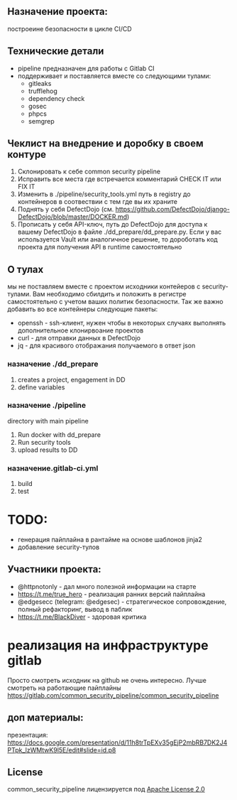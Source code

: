 ## Назначение проекта:

построеине безопасности в цикле CI/CD

## Технические детали
- pipeline предназначен для работы с Gitlab CI
- поддерживает и поставляется вместе со следующими тулами:
  - gitleaks
  - trufflehog
  - dependency check
  - gosec
  - phpcs
  - semgrep



## Чеклист на внедрение и доробку в своем контуре
1. Склонировать к себе common security pipeline
2. Исправить все места где встречается комментарий CHECK IT или FIX IT
3. Изменить в ./pipeline/security_tools.yml путь в registry до контейнеров в соотвествии с тем где вы их храните
4. Поднять у себя DefectDojo (см. https://github.com/DefectDojo/django-DefectDojo/blob/master/DOCKER.md)
5. Прописать у себя API-ключ, путь до DefectDojo для доступа к вашему DefectDojo в файле ./dd_prepare/dd_prepare.py. Если у вас используется Vault или аналогичное решение, то дороботать код проекта для получения API в runtime самостоятельно


## О тулах
мы не поставляем вместе с проектом исходники контейеров с security-тулами. Вам необходимо сбилдить и положить в регистре самостоятельно с учетом ваших политик безопасности. Так же важно добавить во все контейнеры следующие пакеты:
- openssh - ssh-клиент, нужен чтобы в некоторых случаях выполнять дополнительное клонирвоание проектов
- curl - для отправки данных в DefectDojo
- jq - для красивого отображания получаемого в ответ json


### назначение ./dd_prepare 
1. creates a project, engagement in DD
2. define variables

### назначение ./pipeline
directory with main pipeline
1. Run docker with dd_prepare
2. Run security tools
3. upload results to DD

### назначение.gitlab-ci.yml
1. build
2. test


# TODO:
- генерация пайплайна в рантайме на основе шаблонов jinja2
- добавление security-тулов

## Участники проекта:
- @httpnotonly - дал много полезной информации на старте
- https://t.me/true_hero - реализация ранних версий пайплайна
- @edgesecc (telegram: @edgesec) - стратегическое сопровождение, полный рефакторинг, вывод в паблик
- https://t.me/BlackDiver - здоровая критика


# реализация на инфраструктуре gitlab
Просто смотреть исходник на github не очень интересно. Лучше смотреть на работающие пайплайны
https://gitlab.com/common_security_pipeline/common_security_pipeline


## доп материалы:
презентация: https://docs.google.com/presentation/d/11h8trTpEXv35gEjP2mbRB7DK2J4PTpk_lzWMtwK9l5E/edit#slide=id.p8


## License

common_security_pipeline лицензируется под [Apache License 2.0](LICENSE.md)

